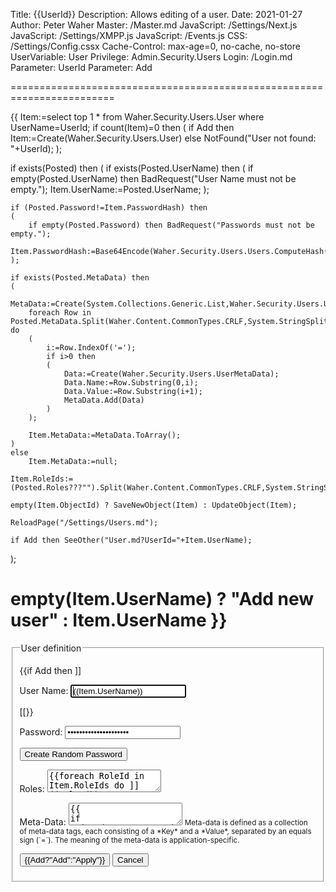 ﻿Title: {{UserId}}
Description: Allows editing of a user.
Date: 2021-01-27
Author: Peter Waher
Master: /Master.md
JavaScript: /Settings/Next.js
JavaScript: /Settings/XMPP.js
JavaScript: /Events.js
CSS: /Settings/Config.cssx
Cache-Control: max-age=0, no-cache, no-store
UserVariable: User
Privilege: Admin.Security.Users
Login: /Login.md
Parameter: UserId
Parameter: Add

========================================================================

{{
Item:=select top 1 * from Waher.Security.Users.User where UserName=UserId;
if count(Item)=0 then 
(
	if Add then
		Item:=Create(Waher.Security.Users.User)
	else
		NotFound("User not found: "+UserId);
);

if exists(Posted) then
(
	if exists(Posted.UserName) then
	(
		if empty(Posted.UserName) then BadRequest("User Name must not be empty.");
		Item.UserName:=Posted.UserName;
	);

	if (Posted.Password!=Item.PasswordHash) then
	(
		if empty(Posted.Password) then BadRequest("Passwords must not be empty.");
		Item.PasswordHash:=Base64Encode(Waher.Security.Users.Users.ComputeHash(Item.UserName,Posted.Password));
	);

	if exists(Posted.MetaData) then
	(
		MetaData:=Create(System.Collections.Generic.List,Waher.Security.Users.UserMetaData);
		foreach Row in Posted.MetaData.Split(Waher.Content.CommonTypes.CRLF,System.StringSplitOptions.RemoveEmptyEntries) do
		(
			i:=Row.IndexOf('=');
			if i>0 then 
			(
				Data:=Create(Waher.Security.Users.UserMetaData);
				Data.Name:=Row.Substring(0,i);
				Data.Value:=Row.Substring(i+1);
				MetaData.Add(Data)
			)
		);

		Item.MetaData:=MetaData.ToArray();
	)
	else
		Item.MetaData:=null;

	Item.RoleIds:=(Posted.Roles???"").Split(Waher.Content.CommonTypes.CRLF,System.StringSplitOptions.RemoveEmptyEntries);
	
	empty(Item.ObjectId) ? SaveNewObject(Item) : UpdateObject(Item);

	ReloadPage("/Settings/Users.md");
	
	if Add then SeeOther("User.md?UserId="+Item.UserName);
);

empty(Item.UserName) ? "Add new user" : Item.UserName
}}
===================

<form action="User.md" method="post" enctype="multipart/form-data">
<fieldset>
<legend>User definition</legend>

{{if Add then ]]
<p>
<label for="UserName">User Name:</label>  
<input type="text" id="UserName" name="UserName" value="((Item.UserName))" autofocus required/>
</p>
[[}}

<p>
<label for="Password">Password:</label>  
<input type="password" id="Password" name="Password" value='{{Item.PasswordHash}}' required/>
</p>

<button type='button' onclick='RandomizePassword()'>Create Random Password</button>

<p>
<label for="Roles">Roles:</label>  
<textarea id="Roles" name="Roles">{{foreach RoleId in Item.RoleIds do ]]((RoleId))
[[}}</textarea>
</p>

<p>
<label for="MetaData">Meta-Data:</label>  
<textarea id="MetaData" name="MetaData">{{
if exists(Item.MetaData) then
(
	foreach Tag in Item.MetaData do
	(
		]]((Tag.Name))=((Tag.Value))
[[
	)
)}}</textarea>
<small>Meta-data is defined as a collection of meta-data tags, each consisting of a *Key* and a *Value*, separated by an equals sign (`=`).
The meaning of the meta-data is application-specific.</small>
</p>

<button type="submit" class="posButton">{{Add?"Add":"Apply"}}</button>
<button type="button" class="negButton" onclick="Reload('')">Cancel</button>

</fieldset>
</form>
